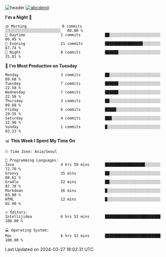 ![header](https://capsule-render.vercel.app/api?type=transparent&fontColor=6b32af&height=200&text=Backend%20Developer&fontSize=60)
[![abcdejoji](https://github-readme-stats.vercel.app/api?username=abcdejoji&show_icons=true&theme=midnight-purple&locale=en)](https://github.com/abcdejoji)

<!--START_SECTION:waka-->
**I'm a Night 🦉** 

```text
🌞 Morning                0 commits           ░░░░░░░░░░░░░░░░░░░░░░░░░   00.00 % 
🌆 Daytime                2 commits           ██░░░░░░░░░░░░░░░░░░░░░░░   06.45 % 
🌃 Evening                21 commits          █████████████████░░░░░░░░   67.74 % 
🌙 Night                  8 commits           ██████░░░░░░░░░░░░░░░░░░░   25.81 % 
```
📅 **I'm Most Productive on Tuesday** 

```text
Monday                   3 commits           ██░░░░░░░░░░░░░░░░░░░░░░░   09.68 % 
Tuesday                  7 commits           ██████░░░░░░░░░░░░░░░░░░░   22.58 % 
Wednesday                7 commits           ██████░░░░░░░░░░░░░░░░░░░   22.58 % 
Thursday                 3 commits           ██░░░░░░░░░░░░░░░░░░░░░░░   09.68 % 
Friday                   6 commits           █████░░░░░░░░░░░░░░░░░░░░   19.35 % 
Saturday                 4 commits           ███░░░░░░░░░░░░░░░░░░░░░░   12.90 % 
Sunday                   1 commits           █░░░░░░░░░░░░░░░░░░░░░░░░   03.23 % 
```


📊 **This Week I Spent My Time On** 

```text
🕑︎ Time Zone: Asia/Seoul

💬 Programming Languages: 
Java                     4 hrs 59 mins       ██████████████████░░░░░░░   72.70 % 
Groovy                   35 mins             ██░░░░░░░░░░░░░░░░░░░░░░░   08.62 % 
Gradle                   32 mins             ██░░░░░░░░░░░░░░░░░░░░░░░   07.78 % 
Markdown                 16 mins             █░░░░░░░░░░░░░░░░░░░░░░░░   03.90 % 
HTML                     12 mins             █░░░░░░░░░░░░░░░░░░░░░░░░   02.98 % 

🔥 Editors: 
Intellijidea             6 hrs 52 mins       █████████████████████████   100.00 % 

💻 Operating System: 
Mac                      6 hrs 52 mins       █████████████████████████   100.00 % 
```


 Last Updated on 2024-03-27 16:02:31 UTC
<!--END_SECTION:waka-->
